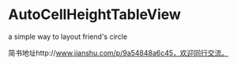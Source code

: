 # AutoCellHeightTableView
a simple way to layout friend's circle

简书地址http://www.jianshu.com/p/9a54848a6c45，欢迎同行交流。
